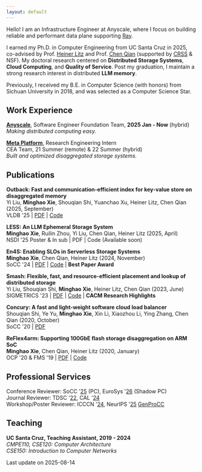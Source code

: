 ```yaml
---
layout: default
---
```


Hello! I am an Infrastructure Engineer at Anyscale, where I focus on building reliable and performant data plane supporting [Ray](https://www.ray.io/).

I earned my Ph.D. in Computer Engineering from UC Santa Cruz in 2025, co-advised by Prof. [Heiner Litz](https://people.ucsc.edu/~hlitz/) and Prof. [Chen Qian](https://users.soe.ucsc.edu/~qian/) (supported by [CRSS](https://www.crss.ucsc.edu/index.html) & NSF). My doctoral research centered on **Distributed Storage Systems**, **Cloud Computing**, and **Quality of Service**. Post my graduation, I maintain a strong research interest in distributed **LLM memory**.

Previously, I received my B.E. in Computer Science (with honors) from Sichuan University in 2018, and was selected as a Computer Science Star.

## Work Experience

[**Anyscale**](https://www.anyscale.com/), Software Engineer
Foundation Team, **2025 Jan - Now** (hybrid)  
*Making distributed computing easy.*

[**Meta Platform**](https://www.meta.com/), Research Engineering Intern  
CEA Team, 21 Summer (remote) & 22 Summer (hybrid)  
*Built and optimized disaggregated storage systems.*

## Publications

**Outback: Fast and communication-efficient index for key-value store on disaggregated memory**  
Yi Liu, **Minghao Xie**, Shouqian Shi, Yuanchao Xu, Heiner Litz, Chen Qian (2025, September)  
VLDB '25 | [PDF](https://dl.acm.org/doi/10.14778/3705829.3705849) | [Code](https://github.com/yliu634/outback)

**LESS: An LLM Ephemeral Storage System**  
**Minghao Xie**, Ruilin Zhou, Yi Liu, Chen Qian, Heiner Litz (2025, April)  
NSDI '25 Poster & In sub | PDF | Code (Available soon)

**En4S: Enabling SLOs in Serverless Storage Systems**  
**Minghao Xie**, Chen Qian, Heiner Litz (2024, November)  
SoCC '24 | [PDF](https://dl.acm.org/doi/10.1145/3698038.3698529) | [Code](https://github.com/mhxie/En4S) | **Best Paper Award**

**Smash: Flexible, fast, and resource-efficient placement and lookup of distributed storage**  
Yi Liu, Shouqian Shi, **Minghao Xie**, Heiner Litz, Chen Qian (2023, June)  
SIGMETRICS '23 | [PDF](https://dl.acm.org/doi/10.1145/3606376.3593569) | [Code](https://github.com/yliu634/smash) | **CACM Research Highlights**

**Concury: A fast and light-weight software cloud load balancer**  
Shouqian Shi, Ye Yu, **Minghao Xie**, Xin Li, Xiaozhou Li, Ying Zhang, Chen Qian (2020, October)  
SoCC '20 | [PDF](https://dl.acm.org/doi/10.1145/3419111.3421279)

**ReFlex4arm: Supporting 100GbE flash storage disaggregation on ARM SoC**  
**Minghao Xie**, Chen Qian, Heiner Litz (2020, January)  
OCP '20 & FMS '19 | [PDF](https://github.com/mhxie/mhxie.github.io/blob/main/assets/paper/ReFlex4ARM.pdf) | [Code](https://github.com/mhxie/reflex4arm)

## Professional Services

Conference Reviewer: SoCC '[25](https://acmsocc.org/2025) (PC), EuroSys '[26](https://2026.eurosys.org/) (Shadow PC)  
Journal Reviewer: TDSC '[22](https://ieeexplore.ieee.org/xpl/aboutJournal.jsp?punumber=8858), CAL '[24](https://www.computer.org/csdl/journal/ca)  
Workshop/Poster Reviewer: ICCCN '[24](http://www.icccn.org/icccn24/index.html), NeurIPS '[25](https://neurips.cc/) [GenProCC](https://genprocc.github.io/)

## Teaching

**UC Santa Cruz, Teaching Assistant, 2019 - 2024**  
*CMPE110,* *CSE120: Computer Architecture*  
*CSE150: Introduction to Computer Networks*

Last update on 2025-08-14
